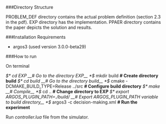 ###Directory Structure

PROBLEM_DEF directory contains the actual problem definition (section 2.3 in the pdf). EXP directory has the implementation. PPAER directory contains the paper depicts the solution and results.


###Installation Requirements

+ argos3 (used version 3.0.0-beta29)


###How to run

On terminal

*$* cd EXP	__# Go to the directory EXP__
*$* mkdir build	__# Create directory build__
*$* cd build	__# Go to the directory build__
*$* cmake -DCMAKE_BUILD_TYPE=Release ../src	__# Configure build directory__
*$* make	__# Compile__
*$* cd ..	__# Change directory to EXP__
*$* export ARGOS_PLUGIN_PATH=./build/	__# Export ARGOS_PLUGIN_PATH variable to build directory__
*$* argos3 -c decision-making.xml	__# Run the experiment__

Run *controller.lua* file from the simulator.

